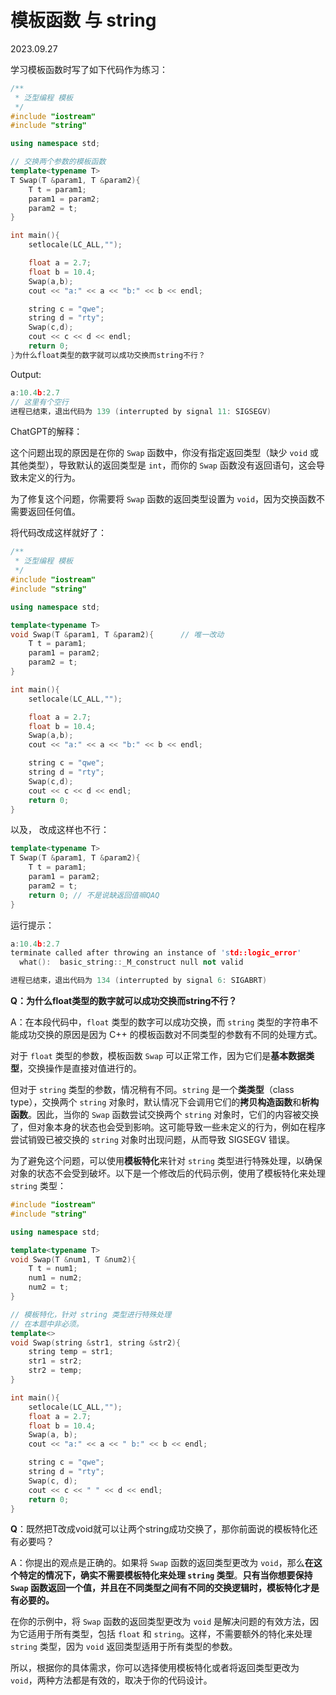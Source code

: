 # 模板函数 与 string 

2023.09.27

学习模板函数时写了如下代码作为练习：

```c++
/**
 * 泛型编程 模板 
 */
#include "iostream"
#include "string"

using namespace std;

// 交换两个参数的模板函数
template<typename T>
T Swap(T &param1, T &param2){
    T t = param1;
    param1 = param2;
    param2 = t;
}

int main(){
    setlocale(LC_ALL,"");

    float a = 2.7;
    float b = 10.4;
    Swap(a,b);
    cout << "a:" << a << "b:" << b << endl;

    string c = "qwe";
    string d = "rty";
    Swap(c,d);
    cout << c << d << endl;
    return 0;
}为什么float类型的数字就可以成功交换而string不行？
```

Output:

```c++
a:10.4b:2.7
// 这里有个空行
进程已结束，退出代码为 139 (interrupted by signal 11: SIGSEGV)
```

ChatGPT的解释：

这个问题出现的原因是在你的 `Swap` 函数中，你没有指定返回类型（缺少 `void` 或其他类型），导致默认的返回类型是 `int`，而你的 `Swap` 函数没有返回语句，这会导致未定义的行为。

为了修复这个问题，你需要将 `Swap` 函数的返回类型设置为 `void`，因为交换函数不需要返回任何值。

将代码改成这样就好了：

```c++
/**
 * 泛型编程 模板
 */
#include "iostream"
#include "string"

using namespace std;

template<typename T>
void Swap(T &param1, T &param2){      // 唯一改动
    T t = param1;
    param1 = param2;
    param2 = t;
}

int main(){
    setlocale(LC_ALL,"");

    float a = 2.7;
    float b = 10.4;
    Swap(a,b);
    cout << "a:" << a << "b:" << b << endl;

    string c = "qwe";
    string d = "rty";
    Swap(c,d);
    cout << c << d << endl;
    return 0;
}
```

以及， 改成这样也不行：

```c++
template<typename T>
T Swap(T &param1, T &param2){
    T t = param1;
    param1 = param2;
    param2 = t;
    return 0; // 不是说缺返回值嘛QAQ
}
```

运行提示：

```c++
a:10.4b:2.7
terminate called after throwing an instance of 'std::logic_error'
  what():  basic_string::_M_construct null not valid

进程已结束，退出代码为 134 (interrupted by signal 6: SIGABRT)
```

**Q：为什么float类型的数字就可以成功交换而string不行？**

A：在本段代码中，`float` 类型的数字可以成功交换，而 `string` 类型的字符串不能成功交换的原因是因为 C++ 的模板函数对不同类型的参数有不同的处理方式。

对于 `float` 类型的参数，模板函数 `Swap` 可以正常工作，因为它们是**基本数据类型**，交换操作是直接对值进行的。

但对于 `string` 类型的参数，情况稍有不同。`string` 是一个**类类型**（class type），交换两个 `string` 对象时，默认情况下会调用它们的**拷贝构造函数**和**析构函数**。因此，当你的 `Swap` 函数尝试交换两个 `string` 对象时，它们的内容被交换了，但对象本身的状态也会受到影响。这可能导致一些未定义的行为，例如在程序尝试销毁已被交换的 `string` 对象时出现问题，从而导致 SIGSEGV 错误。

为了避免这个问题，可以使用**模板特化**来针对 `string` 类型进行特殊处理，以确保对象的状态不会受到破坏。以下是一个修改后的代码示例，使用了模板特化来处理 `string` 类型：

```c++
#include "iostream"
#include "string"

using namespace std;

template<typename T>
void Swap(T &num1, T &num2){
    T t = num1;
    num1 = num2;
    num2 = t;
}

// 模板特化，针对 string 类型进行特殊处理
// 在本题中非必须。
template<>
void Swap(string &str1, string &str2){
    string temp = str1;
    str1 = str2;
    str2 = temp;
}

int main(){
    setlocale(LC_ALL,"");
    float a = 2.7;
    float b = 10.4;
    Swap(a, b);
    cout << "a:" << a << " b:" << b << endl;

    string c = "qwe";
    string d = "rty";
    Swap(c, d);
    cout << c << " " << d << endl;
    return 0;
}
```

**Q**：既然把T改成void就可以让两个string成功交换了，那你前面说的模板特化还有必要吗？

A：你提出的观点是正确的。如果将 `Swap` 函数的返回类型更改为 `void`，那么**在这个特定的情况下，确实不需要模板特化来处理 `string` 类型**。**只有当你想要保持 `Swap` 函数返回一个值，并且在不同类型之间有不同的交换逻辑时，模板特化才是有必要的。**

在你的示例中，将 `Swap` 函数的返回类型更改为 `void` 是解决问题的有效方法，因为它适用于所有类型，包括 `float` 和 `string`。这样，不需要额外的特化来处理 `string` 类型，因为 `void` 返回类型适用于所有类型的参数。

所以，根据你的具体需求，你可以选择使用模板特化或者将返回类型更改为 `void`，两种方法都是有效的，取决于你的代码设计。